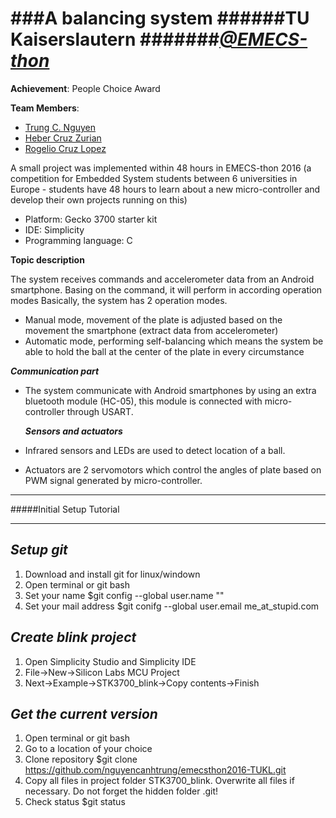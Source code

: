 ###A balancing system
######TU Kaiserslautern 
#######[_@EMECS-thon_](http://emecs-thon.org/en/)
========
**Achievement**: People Choice Award

**Team Members**:
* [Trung C. Nguyen](mailto:nguyencanhtrung@me.com "Send an email")
* [Heber Cruz Zurian](mailto: "Private")
* [Rogelio Cruz Lopez](mailto: "Private")

A small project was implemented within 48 hours in EMECS-thon 2016 (a competition for Embedded System students 
between 6 universities in Europe - students have 48 hours to learn about a new micro-controller and develop their own projects running on this)
- Platform: Gecko 3700 starter kit
- IDE: Simplicity
- Programming language: C

**Topic description** 

The system receives commands and accelerometer data from an Android smartphone.
Basing on the command, it will perform in according operation modes
Basically, the system has 2 operation modes. 
 - Manual mode, movement of the plate is adjusted based on the movement the smartphone (extract data from accelerometer)
 - Automatic mode, performing self-balancing which means the system be able to hold the ball at the center of the plate in every circumstance

  **_Communication part_**
* The system communicate with Android smartphones by using an extra bluetooth module (HC-05), 
this module is connected with micro-controller through USART.
  
  **_Sensors and actuators_**
* Infrared sensors and LEDs are used to detect location of a ball.
* Actuators are 2 servomotors which control the angles of plate based on PWM signal generated by micro-controller.
___
#####Initial Setup Tutorial
___
*Setup git*
---
1. Download and install git for linux/windown
2. Open terminal or git bash
3. Set your name $git config --global user.name "<name>"
4. Set your mail address $git conifg --global user.email me_at_stupid.com

*Create blink project*
---
1. Open Simplicity Studio and Simplicity IDE
2. File->New->Silicon Labs MCU Project
3. Next->Example->STK3700_blink->Copy contents->Finish

*Get the current version*
---
1. Open terminal or git bash
2. Go to a location of your choice
3. Clone repository $git clone https://github.com/nguyencanhtrung/emecsthon2016-TUKL.git
4. Copy all files in project folder STK3700_blink. Overwrite all files if necessary. Do not forget the hidden folder .git!
5. Check status $git status
